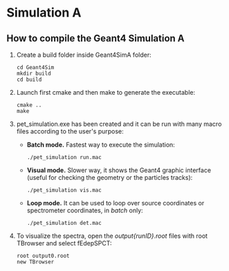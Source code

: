 # Simulation A
## How to compile the Geant4 Simulation A
1. Create a build folder inside Geant4SimA folder:
   ```
   cd Geant4Sim
   mkdir build
   cd build
   ```
2. Launch first cmake and then make to generate the executable:
   ```
   cmake ..
   make
   ```
3. pet_simulation.exe has been created and it can be run with many macro files according to the user's purpose:
    - **Batch mode.** Fastest way to execute the simulation:
      ```
      ./pet_simulation run.mac
      ```
    - **Visual mode.** Slower way, it shows the Geant4 graphic interface (useful for checking the geometry or the particles tracks):
      ```
      ./pet_simulation vis.mac
      ```
    - **Loop mode.** It can be used to loop over source coordinates or spectrometer coordinates, in _batch_ only:
      ```
      ./pet_simulation det.mac
      ```
  
4. To visualize the spectra, open the _output{runID}.root_ files with root TBrowser and select fEdepSPCT:
   ```
   root output0.root
   new TBrowser
   ```

